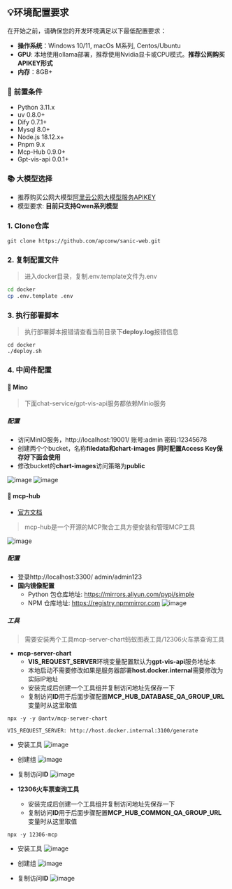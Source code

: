 ## 💡环境配置要求

在开始之前，请确保您的开发环境满足以下最低配置要求：

- **操作系统**：Windows 10/11, macOs M系列, Centos/Ubuntu
- **GPU**: 本地使用ollama部署，推荐使用Nvidia显卡或CPU模式。**推荐公网购买APIKEY形式**
- **内存**：8GB+

### 🔧 **前置条件**
* Python 3.11.x
* uv 0.8.0+
* Dify 0.7.1+
* Mysql 8.0+
* Node.js 18.12.x+
* Pnpm 9.x
* Mcp-Hub 0.9.0+
* Gpt-vis-api 0.0.1+

### 📚 **大模型选择**
- 推荐购买公网大模型[阿里云公网大模型服务APIKEY](http://aliyun.com/product/bailian)
- 模型要求: **目前只支持Qwen系列模型**


### **1. Clone仓库**
```angular2html
git clone https://github.com/apconw/sanic-web.git
```
### **2. 复制配置文件**
> 进入docker目录，复制.env.template文件为.env
```bash
cd docker 
cp .env.template .env 
```

### **3. 执行部署脚本**
> 执行部署脚本报错请查看当前目录下**deploy.log**报错信息
```angular2html
cd docker
./deploy.sh
```

### **4. 中间件配置**
#### 🌲 Mino
> 下面chat-service/gpt-vis-api服务都依赖Minio服务

##### 配置
 - 访问MinIO服务，http://localhost:19001/ 账号:admin 密码:12345678
 - 创建两个个bucket，名称**filedata和chart-images** **同时配置Access Key保存好下面会使用**
 - 修改bucket的**chart-images**访问策略为**public**

 ![image](images/minio.png)
 ![image](images/minio-b.png)

#### 🌵 mcp-hub
- [官方文档](https://github.com/samanhappy/mcphub)
> mcp-hub是一个开源的MCP聚合工具方便安装和管理MCP工具

![image](images/mcp-hub-01.png)

##### 配置
- 登录http://localhost:3300/ admin/admin123
- **国内镜像配置**
    - Python 包仓库地址: https://mirrors.aliyun.com/pypi/simple
    - NPM 仓库地址: https://registry.npmmirror.com
![image](images/mcp-hub-02.png)

##### 工具
> 需要安装两个工具mcp-server-chart蚂蚁图表工具/12306火车票查询工具

- **mcp-server-chart**
    - **VIS_REQUEST_SERVER**环境变量配置默认为**gpt-vis-api**服务地址本
    - 本地启动不需要修改如果是服务器部署**host.docker.internal**需要修改为实际IP地址
    - 安装完成后创建一个工具组并复制访问地址先保存一下
    - 复制访问**ID**用于后面步骤配置**MCP_HUB_DATABASE_QA_GROUP_URL**变量时从这里取值
```angular2html
npx -y -y @antv/mcp-server-chart

VIS_REQUEST_SERVER: http://host.docker.internal:3100/generate
```
- 安装工具
![image](images/antv-mcp.png)

- 创建组
![image](images/antv-group.png)

- 复制访问**ID**
![image](images/antv-group-url.png)


- **12306火车票查询工具**
    - 安装完成后创建一个工具组并复制访问地址先保存一下
    - 复制访问**ID**用于后面步骤配置**MCP_HUB_COMMON_QA_GROUP_URL**变量时从这里取值
```angular2html
npx -y 12306-mcp
```
- 安装工具
![image](images/12306.png)

- 创建组
![image](images/12306-group.png)

- 复制访问**ID**
![image](images/12306-group-url.png)

